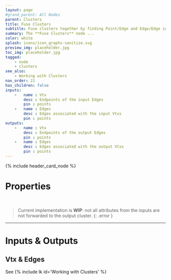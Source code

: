 ```yaml
---
layout: page
#grand_parent: All Nodes
parent: Clusters
title: Fuse Clusters
subtitle: Fuse clusters together by finding Point/Edge and Edge/Edge intersections.
summary: The **Fuse Clusters** node ...
color: white
splash: icons/icon_graphs-sanitize.svg
preview_img: placeholder.jpg
toc_img: placeholder.jpg
tagged:
    - node
    - clusters
see_also:
    - Working with Clusters
nav_order: 21
has_children: false
inputs:
    -   name : Vtx
        desc : Endpoints of the input Edges
        pin : points
    -   name : Edges
        desc : Edges associated with the input Vtxs
        pin : points
outputs:
    -   name : Vtx
        desc : Endpoints of the output Edges
        pin : points
    -   name : Edges
        desc : Edges associated with the output Vtxs
        pin : points
---
```


{% include header_card_node %}

# Properties
<br>

> Current implementation is **WIP**: not all attributes from the inputs are not forwarded to the output cluster.
{: .error }

---
# Inputs & Outputs
## Vtx & Edges
See {% include lk id='Working with Clusters' %}